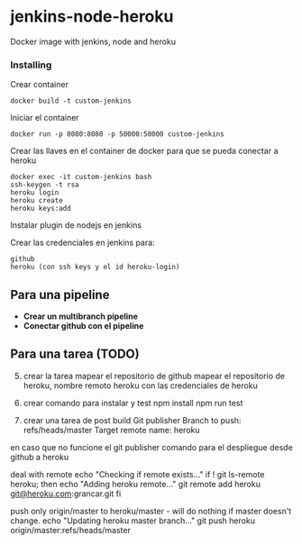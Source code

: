 # jenkins-node-heroku

Docker image with jenkins, node and heroku

### Installing

 Crear container
 
 ```
 docker build -t custom-jenkins
 ```
 
 Iniciar el container
 
 ```
 docker run -p 8080:8080 -p 50000:50000 custom-jenkins
 ```

 Crear las llaves en el container de docker para que se pueda conectar a heroku
  
 ``` 
 docker exec -it custom-jenkins bash
 ssh-keygen -t rsa
 heroku login
 heroku create
 heroku keys:add
 ```

 Instalar plugin de nodejs en jenkins

 Crear las credenciales en jenkins para:
 
 ```
 github
 heroku (con ssh keys y el id heroku-login)
 ```

## Para una pipeline

* **Crear un multibranch pipeline**
* **Conectar github con el pipeline**





## Para una tarea (TODO)

5. crear la tarea
	 mapear el repositorio de github
	 mapear el repositorio de heroku, nombre remoto heroku con las credenciales de heroku

6. crear comando para instalar y test
	npm install
	npm run test

7. crear una tarea de post build
  Git publisher
  Branch to push: refs/heads/master
  Target remote name: heroku



en caso que no funcione el git publisher
comando para el despliegue desde github a heroku

deal with remote
echo "Checking if remote exists..."
if ! git ls-remote heroku; then
  echo "Adding heroku remote..."
  git remote add heroku git@heroku.com:grancar.git
fi

push only origin/master to heroku/master - will do nothing if master doesn't change.
echo "Updating heroku master branch..."
git push heroku origin/master:refs/heads/master
